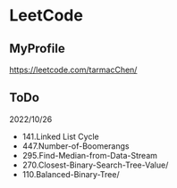 # LeetCode

## MyProfile
https://leetcode.com/tarmacChen/

## ToDo

2022/10/26
- 141.Linked List Cycle
- 447.Number-of-Boomerangs
- 295.Find-Median-from-Data-Stream
- 270.Closest-Binary-Search-Tree-Value/
- 110.Balanced-Binary-Tree/